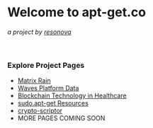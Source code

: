 # Welcome to apt-get.co
 _a project by [resonova](https://www.resonova.com)_
<br>
<br>
<br>

### Explore Project Pages
- [Matrix Rain](http://www.apt-get.co/matrix.html)
- [Waves Platform Data](http://www.apt-get.co/waves.html)
- [Blockchain Technology in Healthcare](http://www.apt-get.co/medical-blockchain.html)
- [sudo.apt-get Resources](http://sudo.apt-get.co)
- [crypto-scriptor](http://www.apt-get.co/crypto-scryptor.html)
- MORE PAGES COMING SOON
